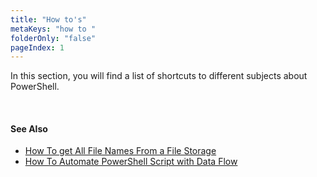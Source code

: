 ```yaml
---
title: "How to's"
metaKeys: "how to "
folderOnly: "false"
pageIndex: 1
---
```


In this section, you will find a list of shortcuts to different subjects about PowerShell.

<br/>

#### See Also  

* [How To get All File Names From a File Storage](howto/filenames.md)
* [How To Automate PowerShell Script with Data Flow](howto/filenamesautom.md)
